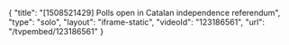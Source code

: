 {
    "title": "[1508521429] Polls open in Catalan independence referendum",
    "type": "solo",
    "layout": "iframe-static",
    "videoId": "123186561",
    "url": "\/tvpembed\/123186561"
}